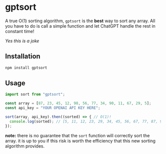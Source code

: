 # gptsort

A true O(1) sorting algorithm, `gptsort` is the **best** way to sort any array. All you have to do is call a simple function and let ChatGPT handle the rest in constant time!

*Yes this is a joke*

## Installation

```js
npm install gptsort
```

## Usage

```js
import sort from "gptsort";

const array = [87, 23, 45, 12, 98, 56, 77, 34, 90, 11, 67, 29, 5];
const api_key = "YOUR OPENAI API KEY HERE";

sort(array, api_key).then((sorted) => { // O(1)!
  console.log(sorted); // [5, 11, 12, 23, 29, 34, 45, 56, 67, 77, 87, 90, 98]
});
```

**note:** there is no guarantee that the `sort` function will correctly sort the array. it is up to you if this risk is worth the efficiency that this new sorting algorithm provides.